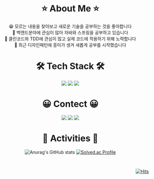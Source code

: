 <h1 align="center"> ⭐️ About Me ⭐️ </h1>
<div align="left">
   


<div align="center">
  😁 모르는 내용을 찾아보고 새로운 기술을 공부하는 것을 좋아합니다<br>
  💪 백엔드분야에 관심이 많아 자바와 스프링을 공부하고 있습니다<br>
  🤔 클린코드와 TDD에 관심이 많고 실제 코드에 적용하기 위해 노력합니다<br>
  🌱 최근 디자인패턴에 흥미가 생겨 새롭게 공부를 시작했습니다<br>
</div> 

<h1 align="center"> 🛠 Tech Stack 🛠 </h1>
<div align="center"> <img src="https://img.shields.io/badge/Java-red?style=flat-square&logo=Java&logoColor=white"/></a> <img src="https://img.shields.io/badge/spring-brightgreen?style=flat-square&logo=Spring&logoColor=white"/></a> <img src="https://img.shields.io/badge/Mysql-E6B91E?style=flat-square&logo=MySql&logoColor=white"/></a>
</div>

<h1 align="center"> 😀 Contect 😀 </h1>
<div align="center"><a href="https://velog.io/@taebong98" target="_blank"><img src="https://img.shields.io/badge/TechBlog-20C997?style=flat-square&logo=velog&logoColor=white"/></a> <a href=https://www.notion.so/taebong98/3442ab3b91614ae5848feaa5ad3f1f6a?pvs=4 target="_blank"><img src="https://img.shields.io/badge/DevelopeNote-7ADB59?style=flat-square&logo=BookStack&logoColor=white"/></a> <img src="https://img.shields.io/badge/thk98k@naver.com-EA4335?style=flat-square&logo=Gmail&logoColor=white"/>
</div>

<h1 align="center"> 🐥 Activities 🐥 </h1>

<div align="center">
  
![Anurag's GitHub stats](https://github-readme-stats.vercel.app/api?username=taebong98&show_icons=true&theme=radical) 
[![Solved.ac Profile](http://mazassumnida.wtf/api/v2/generate_badge?boj=thk98k)](https://solved.ac/thk98k/)
  
<br>
  
  <div align="right">

[![Hits](https://hits.seeyoufarm.com/api/count/incr/badge.svg?url=https%3A%2F%2Fgithub.com%2Ftaebong98&count_bg=%2397DEFF&title_bg=%2362CDFF&icon=github.svg&icon_color=%23E7E7E7&title=hits&edge_flat=false)](https://hits.seeyoufarm.com)

  </div>
</div>

